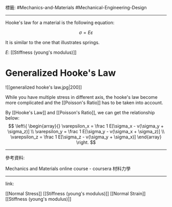 標籤: #Mechanics-and-Materials #Mechanical-Engineering-Design 

---

Hooke's law for a material is the following equation:

$$\sigma = E\varepsilon$$

It is similar to the one that illustrates springs.

$E$: [[Stiffness (young's modulus)]]

# Generalized Hooke's Law

![[generalized hooke's law.jpg|200]]

While you have multiple stress in different axis, the hooke's law become more complicated and the [[Poisson's Ratio]] has to be taken into account.

By [[Hooke's Law]] and [[Poisson's Ratio]], we can get the relationship below:
$$
\left\{
	\begin{array}{}
		\varepsilon_x = \frac 1 E[\sigma_x - v(\sigma_y + \sigma_z)] \\
		\varepsilon_y = \frac 1 E[\sigma_y - v(\sigma_x + \sigma_z)] \\
		\varepsilon_z = \frac 1 E[\sigma_z - v(\sigma_y + \sigma_x)]
	\end{array}
\right.
$$

---

參考資料:

Mechanics and Materials online course - coursera
材料力學

---

link:

[[Normal Stress]]
[[Stiffness (young's modulus)]]
[[Normal Strain]]
[[Stiffness (young's modulus)]]